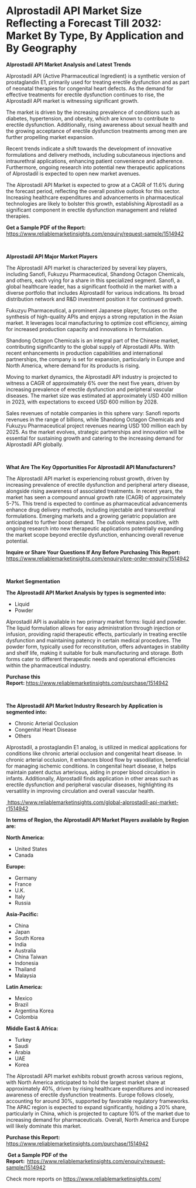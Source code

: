 <p><h1>Alprostadil API Market Size Reflecting a Forecast Till 2032: Market By Type, By Application and By Geography</h1></p><p><strong>Alprostadil API Market Analysis and Latest Trends</strong></p>
<p><p>Alprostadil API (Active Pharmaceutical Ingredient) is a synthetic version of prostaglandin E1, primarily used for treating erectile dysfunction and as part of neonatal therapies for congenital heart defects. As the demand for effective treatments for erectile dysfunction continues to rise, the Alprostadil API market is witnessing significant growth. </p><p>The market is driven by the increasing prevalence of conditions such as diabetes, hypertension, and obesity, which are known to contribute to erectile dysfunction. Additionally, rising awareness about sexual health and the growing acceptance of erectile dysfunction treatments among men are further propelling market expansion. </p><p>Recent trends indicate a shift towards the development of innovative formulations and delivery methods, including subcutaneous injections and intraurethral applications, enhancing patient convenience and adherence. Furthermore, ongoing research into potential new therapeutic applications of Alprostadil is expected to open new market avenues.</p><p>The Alprostadil API Market is expected to grow at a CAGR of 11.6% during the forecast period, reflecting the overall positive outlook for this sector. Increasing healthcare expenditures and advancements in pharmaceutical technologies are likely to bolster this growth, establishing Alprostadil as a significant component in erectile dysfunction management and related therapies.</p></p>
<p><strong>Get a Sample PDF of the Report:&nbsp;</strong> <a href="https://www.reliablemarketinsights.com/enquiry/request-sample/1514942?utm_campaign=2241&utm_medium=2&utm_source=Github&utm_content=ia&utm_term=29032025&utm_id=alprostadil-api">https://www.reliablemarketinsights.com/enquiry/request-sample/1514942</a></p>
<p>&nbsp;</p>
<p><strong>Alprostadil API Major Market Players</strong></p>
<p><p>The Alprostadil API market is characterized by several key players, including Sanofi, Fukuzyu Pharmaceutical, Shandong Octagon Chemicals, and others, each vying for a share in this specialized segment. Sanofi, a global healthcare leader, has a significant foothold in the market with a diverse portfolio that includes Alprostadil for various indications. Its broad distribution network and R&D investment position it for continued growth.</p><p>Fukuzyu Pharmaceutical, a prominent Japanese player, focuses on the synthesis of high-quality APIs and enjoys a strong reputation in the Asian market. It leverages local manufacturing to optimize cost efficiency, aiming for increased production capacity and innovations in formulation.</p><p>Shandong Octagon Chemicals is an integral part of the Chinese market, contributing significantly to the global supply of Alprostadil APIs. With recent enhancements in production capabilities and international partnerships, the company is set for expansion, particularly in Europe and North America, where demand for its products is rising.</p><p>Moving to market dynamics, the Alprostadil API industry is projected to witness a CAGR of approximately 6% over the next five years, driven by increasing prevalence of erectile dysfunction and peripheral vascular diseases. The market size was estimated at approximately USD 400 million in 2023, with expectations to exceed USD 600 million by 2028.</p><p>Sales revenues of notable companies in this sphere vary: Sanofi reports revenues in the range of billions, while Shandong Octagon Chemicals and Fukuzyu Pharmaceutical project revenues nearing USD 100 million each by 2025. As the market evolves, strategic partnerships and innovation will be essential for sustaining growth and catering to the increasing demand for Alprostadil API globally.</p></p>
<p>&nbsp;</p>
<p><strong>What Are The Key Opportunities For Alprostadil API Manufacturers?</strong></p>
<p><p>The Alprostadil API market is experiencing robust growth, driven by increasing prevalence of erectile dysfunction and peripheral artery disease, alongside rising awareness of associated treatments. In recent years, the market has seen a compound annual growth rate (CAGR) of approximately 5-7%. This trend is expected to continue as pharmaceutical advancements enhance drug delivery methods, including injectable and transurethral formulations. Emerging markets and a growing geriatric population are anticipated to further boost demand. The outlook remains positive, with ongoing research into new therapeutic applications potentially expanding the market scope beyond erectile dysfunction, enhancing overall revenue potential.</p></p>
<p><strong>Inquire or Share Your Questions If Any Before Purchasing This Report:</strong> <a href="https://www.reliablemarketinsights.com/enquiry/pre-order-enquiry/1514942?utm_campaign=2241&utm_medium=2&utm_source=Github&utm_content=ia&utm_term=29032025&utm_id=alprostadil-api">https://www.reliablemarketinsights.com/enquiry/pre-order-enquiry/1514942</a></p>
<p>&nbsp;</p>
<p><strong>Market Segmentation</strong></p>
<p><strong>The Alprostadil API Market Analysis by types is segmented into:</strong></p>
<p><ul><li>Liquid</li><li>Powder</li></ul></p>
<p><p>Alprostadil API is available in two primary market forms: liquid and powder. The liquid formulation allows for easy administration through injection or infusion, providing rapid therapeutic effects, particularly in treating erectile dysfunction and maintaining patency in certain medical procedures. The powder form, typically used for reconstitution, offers advantages in stability and shelf life, making it suitable for bulk manufacturing and storage. Both forms cater to different therapeutic needs and operational efficiencies within the pharmaceutical industry.</p></p>
<p><strong>Purchase this Report:&nbsp;</strong><a href="https://www.reliablemarketinsights.com/purchase/1514942?utm_campaign=2241&utm_medium=2&utm_source=Github&utm_content=ia&utm_term=29032025&utm_id=alprostadil-api">https://www.reliablemarketinsights.com/purchase/1514942</a></p>
<p>&nbsp;</p>
<p><strong>The Alprostadil API Market Industry Research by Application is segmented into:</strong></p>
<p><ul><li>Chronic Arterial Occlusion</li><li>Congenital Heart Disease</li><li>Others</li></ul></p>
<p><p>Alprostadil, a prostaglandin E1 analog, is utilized in medical applications for conditions like chronic arterial occlusion and congenital heart disease. In chronic arterial occlusion, it enhances blood flow by vasodilation, beneficial for managing ischemic conditions. In congenital heart disease, it helps maintain patent ductus arteriosus, aiding in proper blood circulation in infants. Additionally, Alprostadil finds application in other areas such as erectile dysfunction and peripheral vascular diseases, highlighting its versatility in improving circulation and overall vascular health.</p></p>
<p><a href="https://www.reliablemarketinsights.com/global-alprostadil-api-market-r1514942?utm_campaign=2241&utm_medium=2&utm_source=Github&utm_content=ia&utm_term=29032025&utm_id=alprostadil-api">&nbsp;https://www.reliablemarketinsights.com/global-alprostadil-api-market-r1514942</a></p>
<p><strong>In terms of Region, the Alprostadil API Market Players available by Region are:</strong></p>
<p>
    <p> <strong> North America: </strong>
        <ul>
            <li>United States</li>
            <li>Canada</li>
        </ul>
        </p> 
    <p> <strong> Europe: </strong>
        <ul>
            <li>Germany</li>
            <li>France</li>
            <li>U.K.</li>
            <li>Italy</li>
            <li>Russia</li>
        </ul>
        </p> 
    <p> <strong> Asia-Pacific: </strong>
        <ul>
            <li>China</li>
            <li>Japan</li>
            <li>South Korea</li>
            <li>India</li>
            <li>Australia</li>
            <li>China Taiwan</li>
            <li>Indonesia</li>
            <li>Thailand</li>
            <li>Malaysia</li>
        </ul>
        </p> 
    <p> <strong> Latin America: </strong>
        <ul>
            <li>Mexico</li>
            <li>Brazil</li>
            <li>Argentina Korea</li>
            <li>Colombia</li>
        </ul>
        </p> 
    <p> <strong> Middle East & Africa: </strong>
        <ul>
            <li>Turkey</li>
            <li>Saudi</li>
            <li>Arabia</li>
            <li>UAE</li>
            <li>Korea</li>
        </ul>
    </p>
    </p>
<p><p>The Alprostadil API market exhibits robust growth across various regions, with North America anticipated to hold the largest market share at approximately 40%, driven by rising healthcare expenditures and increased awareness of erectile dysfunction treatments. Europe follows closely, accounting for around 30%, supported by favorable regulatory frameworks. The APAC region is expected to expand significantly, holding a 20% share, particularly in China, which is projected to capture 10% of the market due to increasing demand for pharmaceuticals. Overall, North America and Europe will likely dominate this market.</p></p>
<p><strong>Purchase this Report: </strong><a href="https://www.reliablemarketinsights.com/purchase/1514942?utm_campaign=2241&utm_medium=2&utm_source=Github&utm_content=ia&utm_term=29032025&utm_id=alprostadil-api">https://www.reliablemarketinsights.com/purchase/1514942</a></p>
<p>&nbsp;<strong>Get a Sample PDF of the Report:&nbsp;&nbsp;</strong><a href="https://www.reliablemarketinsights.com/enquiry/request-sample/1514942?utm_campaign=2241&utm_medium=2&utm_source=Github&utm_content=ia&utm_term=29032025&utm_id=alprostadil-api">https://www.reliablemarketinsights.com/enquiry/request-sample/1514942</a></p>
<p><strong></strong></p>
<p>Check more reports on <a href="https://www.reliablemarketinsights.com/?utm_campaign=2241&utm_medium=2&utm_source=Github&utm_content=ia&utm_term=29032025&utm_id=alprostadil-api">https://www.reliablemarketinsights.com/</a></p>